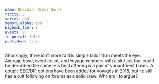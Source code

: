 ```yaml
---
name: Obsidian Order Garak
rarity: 5
series: ds9
memory_alpha: ds9
bigbook_tier: 8
events: 9
in_portal: false
published: true
---
```


Shockingly, there isn't more to this simple tailor than meets the eye. Average base, event count, and voyage numbers with a skill set that could be described the same. His best offering is a pair of variant-best bases. A couple SEC/DIP options have been added for voyages in 2018, but he still has a cult following on forums as a solid crew. Who am I to argue?
